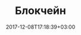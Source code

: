 ---
title: "Блокчейн"
date: 2017-12-08T17:18:39+03:00
tag: "wiki"
info:
    one: "структура данных, составленная из цепочки блоков"
    two: "Блокчейн (blockchain) — структура данных, составленная из цепочки блоков, связанных хешем: хеш содержимого предыдущего блока находится в следующем блоке."
---